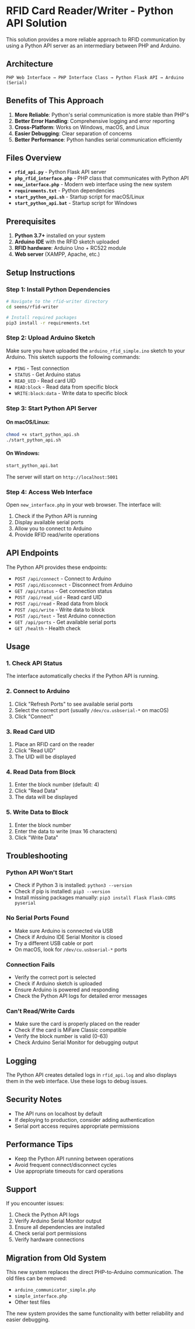 # RFID Card Reader/Writer - Python API Solution

This solution provides a more reliable approach to RFID communication by using a Python API server as an intermediary between PHP and Arduino.

## Architecture

```
PHP Web Interface → PHP Interface Class → Python Flask API → Arduino (Serial)
```

## Benefits of This Approach

1. **More Reliable**: Python's serial communication is more stable than PHP's
2. **Better Error Handling**: Comprehensive logging and error reporting
3. **Cross-Platform**: Works on Windows, macOS, and Linux
4. **Easier Debugging**: Clear separation of concerns
5. **Better Performance**: Python handles serial communication efficiently

## Files Overview

- **`rfid_api.py`** - Python Flask API server
- **`php_rfid_interface.php`** - PHP class that communicates with Python API
- **`new_interface.php`** - Modern web interface using the new system
- **`requirements.txt`** - Python dependencies
- **`start_python_api.sh`** - Startup script for macOS/Linux
- **`start_python_api.bat`** - Startup script for Windows

## Prerequisites

1. **Python 3.7+** installed on your system
2. **Arduino IDE** with the RFID sketch uploaded
3. **RFID hardware**: Arduino Uno + RC522 module
4. **Web server** (XAMPP, Apache, etc.)

## Setup Instructions

### Step 1: Install Python Dependencies

```bash
# Navigate to the rfid-writer directory
cd seens/rfid-writer

# Install required packages
pip3 install -r requirements.txt
```

### Step 2: Upload Arduino Sketch

Make sure you have uploaded the `arduino_rfid_simple.ino` sketch to your Arduino. This sketch supports the following commands:

- `PING` - Test connection
- `STATUS` - Get Arduino status
- `READ_UID` - Read card UID
- `READ:block` - Read data from specific block
- `WRITE:block:data` - Write data to specific block

### Step 3: Start Python API Server

#### On macOS/Linux:
```bash
chmod +x start_python_api.sh
./start_python_api.sh
```

#### On Windows:
```cmd
start_python_api.bat
```

The server will start on `http://localhost:5001`

### Step 4: Access Web Interface

Open `new_interface.php` in your web browser. The interface will:

1. Check if the Python API is running
2. Display available serial ports
3. Allow you to connect to Arduino
4. Provide RFID read/write operations

## API Endpoints

The Python API provides these endpoints:

- `POST /api/connect` - Connect to Arduino
- `POST /api/disconnect` - Disconnect from Arduino
- `GET /api/status` - Get connection status
- `POST /api/read_uid` - Read card UID
- `POST /api/read` - Read data from block
- `POST /api/write` - Write data to block
- `POST /api/test` - Test Arduino connection
- `GET /api/ports` - Get available serial ports
- `GET /health` - Health check

## Usage

### 1. Check API Status
The interface automatically checks if the Python API is running.

### 2. Connect to Arduino
1. Click "Refresh Ports" to see available serial ports
2. Select the correct port (usually `/dev/cu.usbserial-*` on macOS)
3. Click "Connect"

### 3. Read Card UID
1. Place an RFID card on the reader
2. Click "Read UID"
3. The UID will be displayed

### 4. Read Data from Block
1. Enter the block number (default: 4)
2. Click "Read Data"
3. The data will be displayed

### 5. Write Data to Block
1. Enter the block number
2. Enter the data to write (max 16 characters)
3. Click "Write Data"

## Troubleshooting

### Python API Won't Start
- Check if Python 3 is installed: `python3 --version`
- Check if pip is installed: `pip3 --version`
- Install missing packages manually: `pip3 install Flask Flask-CORS pyserial`

### No Serial Ports Found
- Make sure Arduino is connected via USB
- Check if Arduino IDE Serial Monitor is closed
- Try a different USB cable or port
- On macOS, look for `/dev/cu.usbserial-*` ports

### Connection Fails
- Verify the correct port is selected
- Check if Arduino sketch is uploaded
- Ensure Arduino is powered and responding
- Check the Python API logs for detailed error messages

### Can't Read/Write Cards
- Make sure the card is properly placed on the reader
- Check if the card is MiFare Classic compatible
- Verify the block number is valid (0-63)
- Check Arduino Serial Monitor for debugging output

## Logging

The Python API creates detailed logs in `rfid_api.log` and also displays them in the web interface. Use these logs to debug issues.

## Security Notes

- The API runs on localhost by default
- If deploying to production, consider adding authentication
- Serial port access requires appropriate permissions

## Performance Tips

- Keep the Python API running between operations
- Avoid frequent connect/disconnect cycles
- Use appropriate timeouts for card operations

## Support

If you encounter issues:

1. Check the Python API logs
2. Verify Arduino Serial Monitor output
3. Ensure all dependencies are installed
4. Check serial port permissions
5. Verify hardware connections

## Migration from Old System

This new system replaces the direct PHP-to-Arduino communication. The old files can be removed:

- `arduino_communicator_simple.php`
- `simple_interface.php`
- Other test files

The new system provides the same functionality with better reliability and easier debugging.
